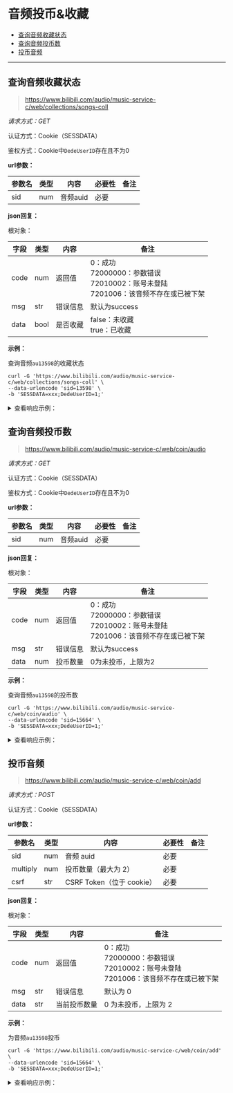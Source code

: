 # 音频投币&收藏

- [查询音频收藏状态](#查询音频收藏状态)
- [查询音频投币数](#查询音频投币数)
- [投币音频](#投币音频)

---

## 查询音频收藏状态

> https://www.bilibili.com/audio/music-service-c/web/collections/songs-coll

*请求方式：GET*

认证方式：Cookie（SESSDATA）

鉴权方式：Cookie中`DedeUserID`存在且不为0

**url参数：**

| 参数名 | 类型 | 内容     | 必要性 | 备注 |
| ------ | ---- | -------- | ------ | ---- |
| sid    | num  | 音频auid | 必要   |      |

**json回复：**

根对象：

| 字段 | 类型 | 内容     | 备注                                                         |
| ---- | ---- | -------- | ------------------------------------------------------------ |
| code | num  | 返回值   | 0：成功<br />72000000：参数错误<br />72010002：账号未登陆<br />7201006：该音频不存在或已被下架 |
| msg  | str  | 错误信息 | 默认为success                                                |
| data | bool | 是否收藏 | false：未收藏<br />true：已收藏                              |

**示例：**

查询音频`au13598`的收藏状态

```shell
curl -G 'https://www.bilibili.com/audio/music-service-c/web/collections/songs-coll' \
--data-urlencode 'sid=13598' \
-b 'SESSDATA=xxx;DedeUserID=1;'
```

<details>
<summary>查看响应示例：</summary>

```json
{
    "code": 0,
    "msg": "success",
    "data": true
}
```

</details>

## 查询音频投币数

> https://www.bilibili.com/audio/music-service-c/web/coin/audio

*请求方式：GET*

认证方式：Cookie（SESSDATA）

鉴权方式：Cookie中`DedeUserID`存在且不为0

**url参数：**

| 参数名 | 类型 | 内容     | 必要性 | 备注 |
| ------ | ---- | -------- | ------ | ---- |
| sid    | num  | 音频auid | 必要   |      |

**json回复：**

根对象：

| 字段 | 类型 | 内容     | 备注                                                         |
| ---- | ---- | -------- | ------------------------------------------------------------ |
| code | num  | 返回值   | 0：成功<br />72000000：参数错误<br />72010002：账号未登陆<br />7201006：该音频不存在或已被下架 |
| msg  | str  | 错误信息 | 默认为success                                                |
| data | num  | 投币数量 | 0为未投币，上限为2                                           |

**示例：**

查询音频`au13598`的投币数

```shell
curl -G 'https://www.bilibili.com/audio/music-service-c/web/coin/audio' \
--data-urlencode 'sid=15664' \
-b 'SESSDATA=xxx;DedeUserID=1;'
```

<details>
<summary>查看响应示例：</summary>

```json
{
    "code": 0,
    "msg": "success",
    "data": 1
}
```

</details>

## 投币音频

> https://www.bilibili.com/audio/music-service-c/web/coin/add

*请求方式：POST*

认证方式：Cookie（SESSDATA）

**url参数：**

| 参数名   | 类型 | 内容                      | 必要性 | 备注 |
| -------- | ---- | ------------------------- | ------ | ---- |
| sid      | num  | 音频 auid                 | 必要   |      |
| multiply | num  | 投币数量（最大为 2）      | 必要   |      |
| csrf     | str  | CSRF Token（位于 cookie） | 必要   |      |

**json回复：**

根对象：

| 字段 | 类型 |   内容     | 备注                                                         |
| ---- | ---- | --------- | ------------------------------------------------------------ |
| code | num  |   返回值   | 0：成功<br />72000000：参数错误<br />72010002：账号未登陆<br />7201006：该音频不存在或已被下架 |
| msg  | str  |   错误信息  | 默认为 0                                               |
| data | str  | 当前投币数量 | 0 为未投币，上限为 2                                            |

**示例：**

为音频`au13598`投币

```shell
curl -G 'https://www.bilibili.com/audio/music-service-c/web/coin/add' \
--data-urlencode 'sid=15664' \
-b 'SESSDATA=xxx;DedeUserID=1;'
```

<details>
<summary>查看响应示例：</summary>

```json
{
    "code": 0,
    "msg": "0",
    "data": "1"
}
```

</details>
